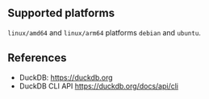 <!-- markdownlint-disable MD041 -->

## Supported platforms

`linux/amd64` and `linux/arm64` platforms `debian` and `ubuntu`.

## References

- DuckDB: <https://duckdb.org>
- DuckDB CLI API <https://duckdb.org/docs/api/cli>
